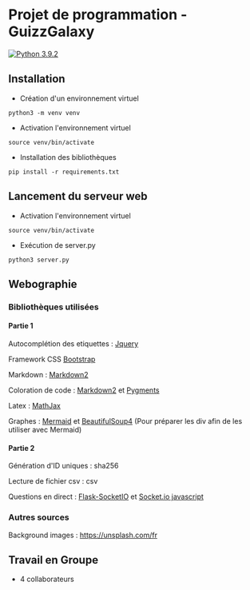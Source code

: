 # Projet de programmation - GuizzGalaxy

[![Python 3.9.2](https://img.shields.io/badge/python-3.9.2-blue.svg)](https://www.python.org/downloads/release/python-392/)

## Installation  


- Création d'un environnement virtuel
```
python3 -m venv venv
```

- Activation l'environnement virtuel
```
source venv/bin/activate
```

- Installation des bibliothèques
```
pip install -r requirements.txt
```

## Lancement du serveur web

- Activation l'environnement virtuel
```
source venv/bin/activate
```

- Exécution de server.py
```
python3 server.py
```

## Webographie

### Bibliothèques utilisées

#### Partie 1

Autocomplétion des etiquettes : [Jquery](https://www.w3schools.blog/jquery-ui-autocomplete)

Framework CSS [Bootstrap](https://getbootstrap.com/)

Markdown : [Markdown2](https://github.com/trentm/python-markdown2)

Coloration de code : [Markdown2](https://github.com/trentm/python-markdown2) et [Pygments](https://pygments.org/)

Latex : [MathJax](https://www.mathjax.org/)

Graphes : [Mermaid](https://mermaid.js.org/) et [BeautifulSoup4](https://pypi.org/project/beautifulsoup4/) (Pour préparer les div afin de les utiliser avec Mermaid)

#### Partie 2

Génération d'ID uniques : sha256

Lecture de fichier csv : csv

Questions en direct : [Flask-SocketIO](https://flask-socketio.readthedocs.io/en/latest/#) et [Socket.io javascript](https://socket.io/)

### Autres sources

Background images : https://unsplash.com/fr

## Travail en Groupe
- 4 collaborateurs 
